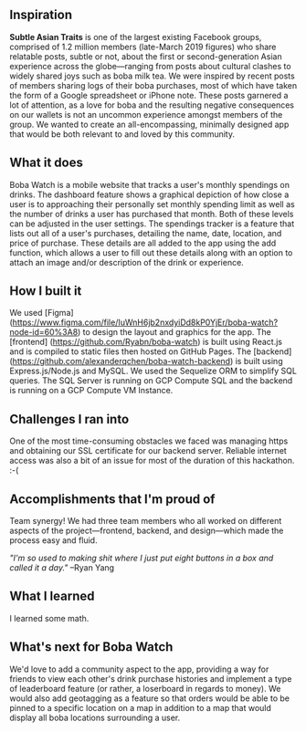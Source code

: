 ## Inspiration
**Subtle Asian Traits** is one of the largest existing Facebook groups, comprised of 1.2 million members (late-March 2019 figures) who share relatable posts, subtle or not, about the first or second-generation Asian experience across the globe—ranging from posts about cultural clashes to widely shared joys such as boba milk tea. We were inspired by recent posts of members sharing logs of their boba purchases, most of which have taken the form of a Google spreadsheet or iPhone note. These posts garnered a lot of attention, as a love for boba and the resulting negative consequences on our wallets is not an uncommon experience amongst members of the group. We wanted to create an all-encompassing, minimally designed app that would be both relevant to and loved by this community.

## What it does
Boba Watch is a mobile website that tracks a user's monthly spendings on drinks. The dashboard feature shows a graphical depiction of how close a user is to approaching their personally set monthly spending limit as well as the number of drinks a user has purchased that month. Both of these levels can be adjusted in the user settings. The spendings tracker is a feature that lists out all of a user's purchases, detailing the name, date, location, and price of purchase. These details are all added to the app using the add function, which allows a user to fill out these details along with an option to attach an image and/or description of the drink or experience.

## How I built it
We used [Figma] (https://www.figma.com/file/IuWnH6jb2nxdyiDd8kP0YjEr/boba-watch?node-id=60%3A8) to design the layout and graphics for the app. The [frontend] (https://github.com/Ryabn/boba-watch) is built using React.js and is compiled to static files then hosted on GitHub Pages. The [backend] (https://github.com/alexanderqchen/boba-watch-backend) is built using Express.js/Node.js and MySQL. We used the Sequelize ORM to simplify SQL queries. The SQL Server is running on GCP Compute SQL and the backend is running on a GCP Compute VM Instance.

## Challenges I ran into
One of the most time-consuming obstacles we faced was managing https and obtaining our SSL certificate for our backend server. Reliable internet access was also a bit of an issue for most of the duration of this hackathon. :-(

## Accomplishments that I'm proud of
Team synergy! We had three team members who all worked on different aspects of the project—frontend, backend, and design—which made the process easy and fluid.

_"I'm so used to making shit where I just put eight buttons in a box and called it a day."_ –Ryan Yang

## What I learned
I learned some math.

## What's next for Boba Watch
We'd love to add a community aspect to the app, providing a way for friends to view each other's drink purchase histories and implement a type of leaderboard feature (or rather, a loserboard in regards to money). We would also add geotagging as a feature so that orders would be able to be pinned to a specific location on a map in addition to a map that would display all boba locations surrounding a user.
